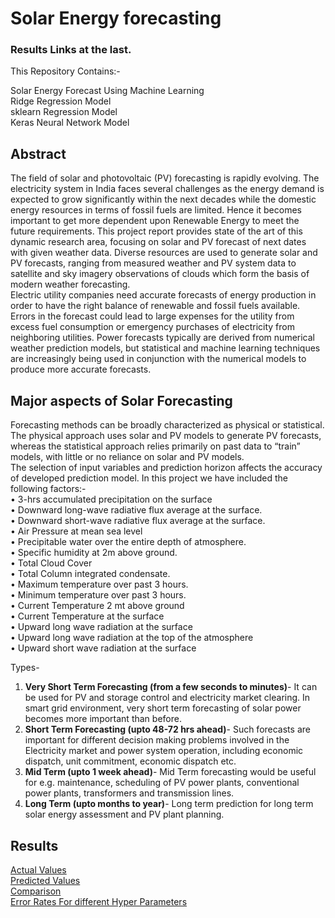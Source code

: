 # Solar Energy forecasting
### Results Links at the last. <br/>
This Repository Contains:- <br />       

Solar Energy Forecast Using Machine Learning <br/>
Ridge Regression Model <br />
sklearn Regression Model <br />
Keras Neural Network Model <br />
## Abstract

The field of solar and photovoltaic (PV) forecasting is rapidly evolving. The electricity system in India faces several challenges as the energy demand is expected to grow significantly within the next decades while the domestic energy resources in terms of fossil fuels are limited. Hence it becomes important to get more dependent upon Renewable Energy to meet the future requirements. This project report provides state of the art of this dynamic research area, focusing on solar and PV forecast of next dates with given weather data. Diverse resources are used to generate solar and PV forecasts, ranging from measured weather and PV system data to satellite and sky imagery observations of clouds which form the basis of modern weather forecasting. <br/>
Electric utility companies need accurate forecasts of energy production in order to have the right balance of renewable and fossil fuels available. Errors in the forecast could lead to large expenses for the utility from excess fuel consumption or emergency purchases of electricity from neighboring utilities. Power forecasts typically are derived from numerical weather prediction models, but statistical and machine learning techniques are increasingly being used in conjunction with the numerical models to produce more accurate forecasts. <br/>
## Major aspects of Solar Forecasting
Forecasting methods can be broadly characterized as physical or statistical. The physical approach
uses solar and PV models to generate PV forecasts, whereas the statistical approach relies primarily
on past data to “train” models, with little or no reliance on solar and PV models.<br/>
The selection of input variables and prediction horizon affects the accuracy of developed prediction model. In this project we have included the following factors:- <br/>
•	3-hrs accumulated precipitation on the surface <br/>
•	Downward long-wave radiative flux average at the surface. <br/>
•	Downward short-wave radiative flux average at the surface. <br/>
•	Air Pressure at mean sea level <br/>
•	Precipitable water over the entire depth of atmosphere. <br/>
•	Specific humidity at 2m above ground. <br/>
•	Total Cloud Cover <br/>
•	Total Column integrated condensate. <br/>
•	Maximum temperature over past 3 hours. <br/>
•	Minimum temperature over past 3 hours. <br/>
•	Current Temperature 2 mt above ground <br/>
•	Current Temperature at the surface <br/>
•	Upward long wave radiation at the surface <br/>
•	Upward long wave radiation at the top of the atmosphere <br/>
•	Upward short wave radiation at the surface <br/>

Types-
1.	**Very Short Term Forecasting (from a few seconds to minutes)**- It can be used for PV and storage control and electricity market clearing. In smart grid environment, very short term forecasting of solar power becomes more important than before.
2.	**Short Term Forecasting (upto 48-72 hrs ahead)**- Such forecasts are important for different decision making problems involved in the Electricity market and power system operation, including economic dispatch, unit commitment, economic dispatch etc.
3.	**Mid Term (upto 1 week ahead)**- Mid Term forecasting would be useful for e.g. maintenance, scheduling of PV power plants, conventional power plants, transformers and transmission lines.
4.	**Long Term (upto months to year)**- Long term prediction for long term solar energy assessment and PV plant planning.

## Results
[Actual Values](https://github.com/asking28/Solar_forecast/blob/master/original.jpg) <br/>
[Predicted Values](https://github.com/asking28/Solar_forecast/blob/master/Predict.jpg) <br/>
[Comparison](https://github.com/asking28/Solar_forecast/blob/master/comparison.jpg) <br/>
[Error Rates For different Hyper Parameters](https://github.com/asking28/Solar_forecast/blob/master/cost.jpg) <br/>
